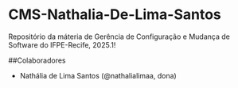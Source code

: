 # CMS-Nathalia-De-Lima-Santos
Repositório da máteria de Gerência de Configuração e Mudança de Software do IFPE-Recife, 2025.1!

##Colaboradores 
* Nathália de Lima Santos (@nathalialimaa, dona)
